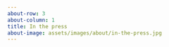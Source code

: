 ```yaml
---
about-row: 3
about-column: 1
title: In the press
about-image: assets/images/about/in-the-press.jpg
---
```


